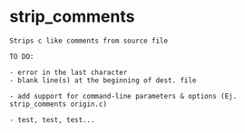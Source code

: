 # strip_comments
    Strips c like comments from source file
    
    TO DO: 
    
    - error in the last character 
    - blank line(s) at the beginning of dest. file
    
    - add support for command-line parameters & options (Ej. strip_comments origin.c)
    
    - test, test, test...
